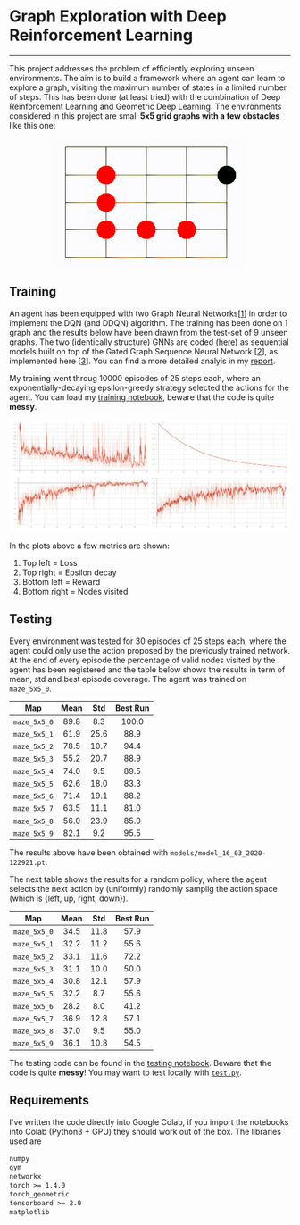 # Graph Exploration with Deep Reinforcement Learning
----

This project addresses the problem of efficiently exploring unseen environments. The aim is to build a framework where an agent can learn to explore a graph, visiting the maximum number of states in a limited number of steps. 
This has been done (at least tried) with the combination of Deep Reinforcement Learning and Geometric Deep Learning. The environments considered in this project are small **5x5 grid graphs with a few obstacles** like this one:

<div style="text-align:center"><img src="img/sample.gif" /></div>

## Training

An agent has been equipped with two Graph Neural Networks[[1]] in order to implement the DQN (and DDQN) algorithm. The training has been done on 1 graph and the results below have been drawn from the test-set of 9 unseen graphs.
The two (identically structure) GNNs are coded ([here](model.py)) as sequential models built on top of the Gated Graph Sequence Neural Network [[2]], as implemented here [[3]]. You can find a more detailed analyis in my [report](report.pdf).


My training went throug 10000 episodes of 25 steps each, where an exponentially-decaying epsilon-greedy strategy selected the actions for the agent. You can load my [training notebook](train.ipynb), beware that the code is quite **messy**. 

<div style="text-align:center"><img src="img/metrics.png" /></div>

In the plots above a few metrics are shown:

1. Top left = Loss
2. Top right = Epsilon decay
3. Bottom left = Reward
4. Bottom right = Nodes visited


## Testing

Every environment was tested for 30 episodes of 25 steps each, where the agent could only use the action proposed by the previously trained network. At the end of every episode the percentage of valid nodes visited by the agent has been registered and the table below shows the results in term of mean, std and best episode coverage. The agent was trained on `maze_5x5_0`.

|      Map     | Mean |  Std | Best Run |
|:------------:|:----:|:----:|:--------:|
| `maze_5x5_0` | 89.8 | 8.3  |  100.0   |
| `maze_5x5_1` | 61.9 | 25.6 |   88.9   |
| `maze_5x5_2` | 78.5 | 10.7 |   94.4   |
| `maze_5x5_3` | 55.2 | 20.7 |   88.9   |
| `maze_5x5_4` | 74.0 | 9.5  |   89.5   |
| `maze_5x5_5` | 62.6 | 18.0 |   83.3   |
| `maze_5x5_6` | 71.4 | 19.1 |   88.2   |
| `maze_5x5_7` | 63.5 | 11.1 |   81.0   |
| `maze_5x5_8` | 56.0 | 23.9 |   85.0   |
| `maze_5x5_9` | 82.1 | 9.2  |   95.5   |

The results above have been obtained with `models/model_16_03_2020-122921.pt`.

The next table shows the results for a random policy, where the agent selects the next action by (uniformly) randomly samplig the action space (which is {left, up, right, down}).

|      Map     | Mean |  Std | Best Run |
|:------------:|:----:|:----:|:--------:|
| `maze_5x5_0` | 34.5 | 11.8 |   57.9   |
| `maze_5x5_1` | 32.2 | 11.2 |   55.6   |
| `maze_5x5_2` | 33.1 | 11.6 |   72.2   |
| `maze_5x5_3` | 31.1 | 10.0 |   50.0   |
| `maze_5x5_4` | 30.8 | 12.1 |   57.9   |
| `maze_5x5_5` | 32.2 | 8.7  |   55.6   |
| `maze_5x5_6` | 28.2 | 8.0  |   41.2   |
| `maze_5x5_7` | 36.9 | 12.8 |   57.1   |
| `maze_5x5_8` | 37.0 | 9.5  |   55.0   |
| `maze_5x5_9` | 36.1 | 10.8 |   54.5   |

The testing code can be found in the [testing notebook](test.ipynb). Beware that the code is quite **messy**! You may want to test locally with [`test.py`](test.py).

## Requirements
I've written the code directly into Google Colab, if you import the notebooks into Colab (Python3 + GPU) they should work out of the box.
The libraries used are
```
numpy
gym
networkx
torch >= 1.4.0
torch_geometric
tensorboard >= 2.0
matplotlib
```


[1]: https://github.com/thunlp/GNNPapers
[2]: https://arxiv.org/abs/1511.05493
[3]: https://pytorch-geometric.readthedocs.io/en/latest/modules/nn.html#torch_geometric.nn.conv.GatedGraphConv
